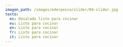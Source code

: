 ```yaml
---
imagen_path: /images/ederpesca/slider/04-slider.jpg
texto:
  es: Desalado listo para cocinar
  eu: Listo para cocinar
  en: Listo para cocinar
  fr: Listo para cocinar
  it: Listo para cocinar
---
```

